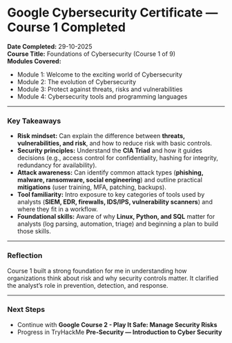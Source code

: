# Google Cybersecurity Certificate — Course 1 Completed

**Date Completed:** 29-10-2025  
**Course Title:** Foundations of Cybersecurity (Course 1 of 9)  
**Modules Covered:**  
- Module 1: Welcome to the exciting world of Cybersecurity  
- Module 2: The evolution of Cybersecurity 
- Module 3: Protect against threats, risks and vulnerabilities
- Module 4: Cybersecurity tools and programming languages

---

### Key Takeaways
- **Risk mindset:** Can explain the difference between **threats, vulnerabilities, and risk**, and how to reduce risk with basic controls.  
- **Security principles:** Understand the **CIA Triad** and how it guides decisions (e.g., access control for confidentiality, hashing for integrity, redundancy for availability).  
- **Attack awareness:** Can identify common attack types (**phishing, malware, ransomware, social engineering**) and outline practical **mitigations** (user training, MFA, patching, backups).  
- **Tool familiarity:** Intro exposure to key categories of tools used by analysts (**SIEM, EDR, firewalls, IDS/IPS, vulnerability scanners**) and where they fit in a workflow.  
- **Foundational skills:** Aware of why **Linux, Python, and SQL** matter for analysts (log parsing, automation, triage) and beginning a plan to build those skills.


---

### Reflection
Course 1 built a strong foundation for me in understanding how organizations think about risk and why security controls matter. It clarified the analyst’s role in prevention, detection, and response.

---

### Next Steps
- Continue with **Google Course 2 - Play It Safe: Manage Security Risks**  
- Progress in TryHackMe **Pre-Security — Introduction to Cyber Security**
